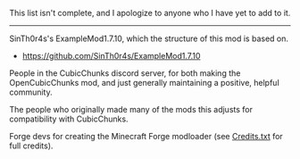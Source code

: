 This list isn't complete, and I apologize to anyone who I have yet to add to it.

---

SinTh0r4s's ExampleMod1.7.10, which the structure of this mod is based on.
* https://github.com/SinTh0r4s/ExampleMod1.7.10

People in the CubicChunks discord server, for both making the OpenCubicChunks mod, and just generally
  maintaining a positive, helpful community.

The people who originally made many of the mods this adjusts for compatibility with CubicChunks.

Forge devs for creating the Minecraft Forge modloader (see [Credits.txt](Credits.txt) for full credits).